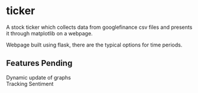 # ticker

A stock ticker which collects data from googlefinance csv files and presents it through matplotlib on a webpage. 

Webpage built using flask, there are the typical options for time periods.

## Features Pending
Dynamic update of graphs  
Tracking Sentiment
